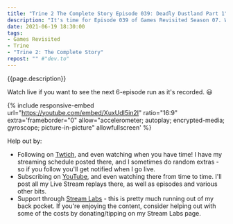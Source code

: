 ```yaml
---
title: "Trine 2 The Complete Story Episode 039: Deadly Dustland Part 1"
description: "It's time for Episode 039 of Games Revisited Season 07. We're playing through the PC platformer/puzzler 'Trine 2: The Complete Story', with special guests Rayeste and Arcaidius from the CoffeeCraft server. Today we start to make our way through the desert the wyvern dropped us off in."
date: 2021-06-19 18:30:00
tags:
- Games Revisited
- Trine
- "Trine 2: The Complete Story"
repost: "" #"dev.to"
---
```


{{page.description}}

Watch live if you want to see the next 6-episode run as it's recorded. :smiley:
<!--more-->

{% include responsive-embed url="https://youtube.com/embed/XuxUdI5in2I" ratio="16:9" extra='frameborder="0" allow="accelerometer; autoplay; encrypted-media; gyroscope; picture-in-picture" allowfullscreen' %}

Help out by:
 * Following on [Twtich](https://twitch.tv/AnonJr_Live), and even watching when you have time! I have my streaming schedule posted there, and I sometimes do random extras - so if you follow you'll get notified when I go live.
 * Subscribing on [YouTube](http://www.youtube.com/channel/UCXafqhKHbkSUIrq0LAuu0tw), and even watching there from time to time. I'll post all my Live Stream replays there, as well as episodes and various other bits.
 * Support through [Stream Labs](https://streamlabs.com/anonjr_live) - this is pretty much running out of my back pocket. If you're enjoying the content, consider helping out with some of the costs by donating/tipping on my Stream Labs page.